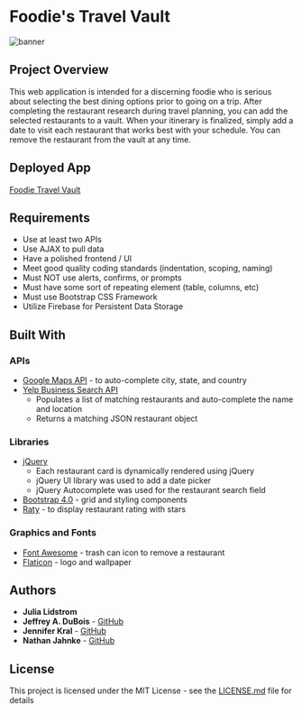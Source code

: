 # Foodie's Travel Vault
![banner](https://user-images.githubusercontent.com/31745567/35255227-a7021194-ffb3-11e7-8b55-d61ea2fc8d74.JPG)

## Project Overview
This web application is intended for a discerning foodie who is serious about selecting the best dining options prior to going on a trip. After completing the restaurant research during travel planning, you can add the selected restaurants to a vault. When your itinerary is finalized, simply add a date to visit each restaurant that works best with your schedule. You can remove the restaurant from the vault at any time. 

## Deployed App
[Foodie Travel Vault](https://julialid.github.io/Foodie-Travel-Vault/) 

## Requirements
* Use at least two APIs
* Use AJAX to pull data
* Have a polished frontend / UI 
* Meet good quality coding standards (indentation, scoping, naming)
* Must NOT use alerts, confirms, or prompts 
* Must have some sort of repeating element (table, columns, etc)
* Must use Bootstrap CSS Framework
* Utilize Firebase for Persistent Data Storage 

## Built With

### APIs
* [Google Maps API](https://developers.google.com/maps/) - to auto-complete city, state, and country
* [Yelp Business Search API](https://www.yelp.com/developers/documentation/v3/business_search ) 
    * Populates a list of matching restaurants and auto-complete the name and location
    * Returns a matching JSON restaurant object 

### Libraries
* [jQuery](https://cdnjs.cloudflare.com/ajax/libs/jquery/3.2.1/jquery.min.js) 
    * Each restaurant card is dynamically rendered using jQuery
    * jQuery UI library was used to add a date picker 
    * jQuery Autocomplete was used for the restaurant search field
* [Bootstrap 4.0](https://maxcdn.bootstrapcdn.com/bootstrap/4.0.0-beta/css/bootstrap.min.css) - grid and  styling components
* [Raty](https://github.com/wbotelhos/raty) - to display restaurant rating with stars

### Graphics and Fonts
* [Font Awesome]() - trash can icon to remove a restaurant
* [Flaticon](https://www.flaticon.com/about) - logo and wallpaper

## Authors

* **Julia Lidstrom** 
* **Jeffrey A. DuBois** - [GitHub](https://github.com/jeffadubois?tab=repositories)
* **Jennifer Kral** - [GitHub](https://github.com/jkral1102)
* **Nathan Jahnke** - [GitHub](https://github.com/natejahnke)


## License

This project is licensed under the MIT License - see the [LICENSE.md](LICENSE.md) file for details

